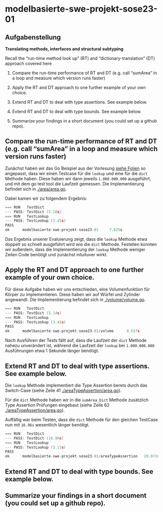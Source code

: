 # modelbasierte-swe-projekt-sose23-01

## Aufgabenstellung

**Translating methods, interfaces and structural subtyping**

Recall the “run-time method look up” (RT) and “dictionary-translation” (DT) approach covered here

1. Compare the run-time performance of RT and DT (e.g. call “sumArea” in a loop and measure which version runs faster)

2. Apply the RT and DT approach to one further example of your own choice.

3. Extend RT and DT to deal with type assertions. See example below.

4. Extend RT and DT to deal with type bounds. See example below.

5. Summarize your findings in a short document (you could set up a github repo).


## Compare the run-time performance of RT and DT (e.g. call “sumArea” in a loop and measure which version runs faster)
Zunächst haben wir das Go Beispiel aus der Vorlesung [siehe Folien](https://sulzmann.github.io/ModelBasedSW/lec-go-2-types-methods-interfaces.html#(7))
so angepasst, dass wir einen Testcase für die `lookup` und eine für die `dict` Methode haben. Diese haben wir dann jeweils
`1.000.000.000` ausgeführt, und mit dem go test tool die Laufzeit gemessen. Die Implementierung befindet sich in
[./area/area.go](./area/area.go).

Dabei kamen wir zu folgendem Ergebnis:


```go
=== RUN   TestDict
--- PASS: TestDict (5.18s)
=== RUN   TestLookup
--- PASS: TestLookup (2.45s)
PASS
ok      modelbasierte-swe-projekt-sose23-01     7.625s
```

Das Ergebnis unserer Evaluierung zeigt, dass die `lookup` Methode etwa doppelt so schnell ausgeführt wird wie die `dict` 
Methode. Festellen konnten wir außerdem, dass die Implementierung der `lookup` Methode weniger Zeilen Code benötigt 
und zunächst intuituver wirkt.

## Apply the RT and DT approach to one further example of your own choice.
Für diese Aufgabe haben wir uns entschieden, eine Volumenfunktion für Körper zu implementieren. Diese haben wir auf
Würfel und Zylinder angewandt. 
Die Implementierung befindet sich in [./volume/volume.go](./volume/volume.go).

```go
=== RUN   TestDict
--- PASS: TestDict (5.14s)
=== RUN   TestLookup
--- PASS: TestLookup (3.41s)
PASS
ok      modelbasierte-swe-projekt-sose23-01/volume      8.557s
```

Nach Ausführen der Tests fällt auf, dass die Laufzeit der `dict` Methode nahezu unverändert ist, während die Laufzeit der
`lookup` bei `1.000.000.000` Ausführungen etwa 1 Sekunde länger benötigt. 

## Extend RT and DT to deal with type assertions. See example below.
Die `lookup` Methode implementiert die Type Assertion berets durch das Switch-Case
(siehe Zeile 41 [./areaTypeAssertion/area.go](./areaTypeAssertion/area.go)).

Für die `dict` Methode haben wir in die `sumArea_Dict` Methode zusätzlich Type Assertion Prüfungen eingebaut (siehe Zeile 62
[./areaTypeAssertion/area.go](./areaTypeAssertion/area.go)).


Auffällig war beim Testen, dass die `dict` Methode für den gleichen TestCase nun mit `16.96s` wesentlich länger benötigt.

```go 
=== RUN   TestDict
--- PASS: TestDict (16.96s)
=== RUN   TestLookup
--- PASS: TestLookup (3.11s)
PASS
ok      modelbasierte-swe-projekt-sose23-01/areaTypeAssertion   20.071s
```


## Extend RT and DT to deal with type bounds. See example below.



## Summarize your findings in a short document (you could set up a github repo).